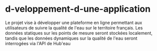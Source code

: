 # d-veloppement-d-une-application
Le projet vise à développer une plateforme en ligne permettant aux utilisateurs de suivre la qualité de l'eau sur le territoire français. Les données statiques sur les points de mesure seront stockées localement, tandis que les données dynamiques sur la qualité de l'eau seront interrogées via l'API de Hub'eau 
